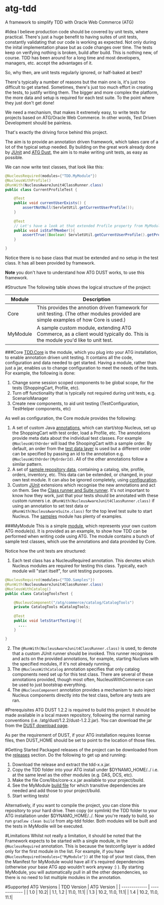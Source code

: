 atg-tdd
=======

A framework to simplify TDD with Oracle Web Commerce (ATG)

#Idea
I believe production code should be covered by unit tests, where practical. There's just a huge benefit to having suites of unit tests, constantly validating that our code is working as expected. Not only during the inital implementation phase but as code changes over time. The tests keep on verifying nothing is broken, build after build. This is nothing new, of course. TDD has been around for a long time and most developers, managers, etc. accept the advantages of it. 

So, why then, are unit tests regularly ignored, or half-baked at best? 

There's typically a number of reasons but the main one is, it's just too difficult to get started. Sometimes, there's just too much effort in creating the tests, to justify writing them. The bigger and more complex the platform, the more data and setup is required for each test suite. To the point where they just don't get done!

We need a mechanism, that makes it extremely easy, to write tests for projects based on ATG/Oracle Web Commerce. In other words, Test Driven Development should be painless.  

That's exactly the driving force behind this project. 

The aim is to provide an annotation driven framework, which takes care of a lot of the typical setup needed. By building on the great work already done by [JUnit](https://github.com/junit-team/junit) and [ATG Dust](http://atgdust.sourceforge.net/project-info.html), the aim is to make writing unit tests, as easy as possible. 

We can now write test classes, that look like this:

```java
@NucleusRequired(modules={"TDD.MyModule"})
@NucleusWithProfile()
@RunWith(NucleusAwareJunit4ClassRunner.class)
public class CurrentProfileTest {

	@Test
	public void currentUserExists() {
		assertNotNull(ServletUtil.getCurrentUserProfile());
	}
	
	@Test
	// Let's have a look at that extended Profile property from MyModule!
	public void isStaffMember(){
		assertTrue((Boolean) ServletUtil.getCurrentUserProfile().getPropertyValue("isStaff"));
	}

}
````

Notice there is no base class that must be extended and no setup in the test class. It has all been provided by framework.

**Note** you don't have to understand how ATG DUST works, to use this framework. 

#Structure
The following table shows the logical structure of the project:

| Module  | Description |
| ------------- | ------------- |
| Core  | This provides the annotion driven framework for unit testing. (The other modules provided are simple examples of how Core is used.)|
| MyModule  | A sample custom module, extending ATG Commerce, as a client would typically do. This is the module you'd like to unit test.


###Core
[TDD.Core](https://github.com/Roanis/atg-tdd/tree/master/Core) is the module, which you plug into your ATG installation, to enable annotation driven unit testing. It contains all the code, configuration and data needed to get started. Having a module, rather than just a jar, enables us to change configuration to meet the needs of the tests. For example, the following is done:

1. Change some session scoped components to be global scope, for the tests (ShoppingCart, Profile, etc).
2. Turn off functionality that is typically not required during unit tests, e.g. ScenarioManager
3. Create new components, to aid unit testing (TestConfiguration, TestHelper components, etc)

As well as configuration, the Core module provides the following:

1. A set of custom Java [annotations](https://github.com/Roanis/atg-tdd/tree/master/Core/src/main/java/com/roanis/tdd/annotation), which can start/stop Nucleus, set up the ShoppingCart with test order, load a Profile, etc. The annotations provide meta data about the individual test classes. For example ```@NucleusWithOrder``` will load the ShoopingCart with a sample order. By default, an order from the [test data layer](https://github.com/Roanis/atg-tdd/tree/master/Core/data) is used but a different order can be specified by passing an id to the annotation e.g. ```@NucleusWithOrder(MyOrderId)```. All of the other annotations follow a similar pattern. 
2. A set of [sample repository data](https://github.com/Roanis/atg-tdd/tree/master/Core/data), containing a catalog, site, profile, orders, inventory, etc. This data can be extended, or changed, in your own test module. It can also be ignored completely, using [configuration](https://github.com/Roanis/atg-tdd/tree/master/Core/config/atg/commerce).
3. Custom [JUnit](https://github.com/junit-team/junit) extensions which recognise the new annotations and act on them. See the [Class runner and Suite runner](https://github.com/Roanis/atg-tdd/tree/master/Core/src/main/java/com/roanis/tdd/junit4/runner). It's not important to know how they work, just that your tests should be annotated with these custom runners i.e. ```@RunWith(NucleusAwareJunit4ClassRunner.class)``` if using an annotation to set test data or ```@RunWith(NucleusAwareSuite.class)``` for the top level test suite to start Nucleus. The [samples](https://github.com/Roanis/atg-tdd/tree/master/Samples/src/test/java/com/roanis/tdd/samples) module has plenty of examples.

###MyModule
This is a simple [module](https://github.com/Roanis/atg-tdd/tree/master/MyModule), which represents your own custom ATG module(s). It is provided as an example, to show how TDD can be performed when writing code using ATG. The module contains a bunch of sample test classes, which use the annotations and data provided by Core.

Notice how the unit tests are structured:

1. Each test class has a NucleusRequired annotation. This denotes which Nucleus modules are required for testing this class. Typically, each module will "start itself", for unit testing purposes.
 
```java
@NucleusRequired(modules={"TDD.Samples"})
@RunWith(NucleusAwareJunit4ClassRunner.class)
@NucleusWithCatalog()
public class CatalogToolsTest {

    @NucleusComponent("/atg/commerce/catalog/CatalogTools")
	private CatalogTools mCatalogTools;
	
	@Test
	public void letsStartTesting(){
	  ....
	}

}
````

2. The ```@RunWith(NucleusAwareJunit4ClassRunner.class)``` is used, to denote that a custom JUnit runner should be invoked. This runner recognises and acts on the provided annotations, for example, starting Nuclues with the specified modules, if it's not already running.
3. The ```@NucleusWithCatalog``` annotation specifies that only catalog components need set up for this test class. There are several of these annotations provided, though most often, NucleusWithCommerce can be used to just bootstrap everything.
4. The ```@NucleusComponent``` annotation provides a mechanism to auto inject Nucleus components directly into the test class, before any tests are ran.

#Prerequisites
ATG DUST 1.2.2 is required to build this project. It should be made available in a local maven repository, following the normal naming conventions (i.e. /atg/dust/1.2.2/dust-1.2.2.jar). You can download the jar from the [DUST download page](http://sourceforge.net/projects/atgdust/). 

As per the requirement of DUST, if your ATG installation requires license files, then DUST_HOME should be set to point to the location of those files.

#Getting Started
Packaged releases of the project can be downloaded from the [releases](https://github.com/Roanis/atg-tdd/releases) section. Do the following to get up and running:

1. Download the release and extract the tdd-x.x.jar.
2. Copy the TDD folder into your ATG install under $DYNAMO_HOME/../ i.e. at the same level as the other modules (e.g. DAS, DCS, etc). 
3. Make the file Core/libs/core-x.x.jar available to your project/build. 
4. See the MyModule [build file](https://github.com/Roanis/atg-tdd/blob/master/MyModule/build.gradle) for which transitive dependencies are needed and add those to your project/build.
5. Start writing tests! 

Alternatively, if you want to compile the project, you can clone this repository to your hard drive. Then copy (or symlink) the TDD folder to your ATG installation under $DYNAMO_HOME/../. Now you're ready to build, so run ```gradlew clean build``` from atg-tdd folder. Both modules will be built and the tests in MyModile will be executed.

#Limitations
Whilst not really a limitation, it should be noted that the Framework expects to be started with a single module, in the ```@NucleusRequired``` annotation. This is because the testconfig layer is added only for the first module in the list. For example, if you have ```@NucleusRequired(modules={"MyModule"})``` at the top of your test class, then the Manifest for MyModule would have all it's required dependencies (otherwise your base ATG app wouldn't work anyway :) ). By starting MyModule, you will automatically pull in all the other dependencies, so there is no need to list multiple modules in the annotation.

#Supported ATG Versions
| TDD Version  | ATG Version |
| ------------- | ------------- |
| 1.0  | 10.2|
| 1.1, 1.2  | 11.0, 11.1|
| 1.3  | 10.2, 11.0, 11.1|
| 1.4  | 10.2, 11.0, 11.1|  







